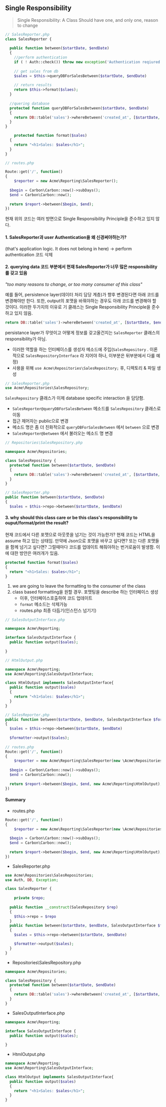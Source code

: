

## Single Responsibility

> Single Responsibility: A Class Should have one, and only one, reason to change

```php
// SalesReporter.php
class SalesReporter {
  
  public function between($startDate, $endDate)
  {
    //perform authentication
    if ( ! Auth::check()) throw new exception('Authentication reqiured for reporting');
    
    // get sales from db
    $sales = $this->queryDBForSalesBetween($startDate, $endDate)
      
    // return results
    return $this->format($slaes);
  }
  
  //quering database
  protected function queryDBForSalesBetween($startDate, $endDate)
  {
    return DB::table('sales')->whereBetween('created_at', [$startDate, $endDate])->sum('charged') / 100;
  }
}

	protected function format($sales)
  {
    return "<h1>Sales: $sales</h1>";
  }
}
```

```php
// routes.php

Route::get('/', function()
{
	$reporter = new Acme\Reporting\SalesReporter();
  
  $begin = Carbon\Carbon::now()->subDays();
  $end = Carbon\Carbon::now();
  
  return $report->between($begin, $end);
})
```



현재 위의 코드는 여러 방면으로 Single Responsibility Principle을 준수하고 있지 않다.

#### 1. SalesReporter과 user Authentication을 왜 신경써야하는가? 

(that's application logic. It does not belong in here) → perform authentication 코드 삭제



#### 2. querying data 코드 부분에서 현재 SalesReporter가 너무 많은 responsibility를 갖고 있음 

*"too many reasons to change, or too many consumer of this class"*

예를 들어, persistence layer(데이터 처리 담당 계층)가 향후 변경된다면 아래 코드를 변경해야만 한다. 또한, output의 포맷을 바꿔야하는 경우도 아래 코드를 변경해야 할 것이다. 이러한 두가지의 이유로 기 클래스는 Single Responsibility Principle을 준수하고 있지 않음.

```php
return DB::table('sales')->whereBetween('created_at', [$startDate, $endDate])->sum('charged') / 100;
```

 persistance layer가 무엇이고 어떻게 정보를 갖고올건지는 `SalesReporter` 클래스의 responsibility가 아님. 

- 이러한 역할을 하는 인터페이스를 생성자 메소드에 주입(`SalesRepository` . 이론적으로 `SalesRepositoryInterface` 라 지어야 하나, 이부분은 뒤부분에서 다룰 예정)
- 사용을 위해 `use Acme\Repositories\SalesRepository;` 후, 디렉토리 & 파일 생성

```php
// SalesReporter.php
use Acme\Repositories\SalesRepository;
```

`SalesRepository`  클래스가 이제 database specific interaction 을 담당함.  

- `SalesReporter@queryDBForSalesBetween`  메소드를  `SalesRepository`  클래스로 이동
- 접근 제어자는 public으로 변경
- 메소드 명은 좀 더 친화적으로 `queryDBForSalesBetween` 에서 `between` 으로 변경
- `SalesReporter@between` 에서 불러오는 메소드 명 변경

```php
// Repositories\SalesRepository.php

namespace Acme\Repositories;

class SalesRepository {
  protected function between($startDate, $endDate)
  {
    return DB::table('sales')->whereBetween('created_at', [$startDate, $endDate])->sum('charged') / 100;
  }
}

// SalesReporter.php
public function between($startDate, $endDate)
{
  $sales = $this->repo->between($startDate, $endDate)
```



#### 3. why should this class care or be this class's responsibility to ouput/format/print the result?

현재 코드에서 다른 포맷으로 아웃풋을 넘기는 것이 가능한가? 현재 코드는 HTML을 assume 하고 있는 상태임. 만약에 Json으로 포맷을 바꾸고 싶다면? 또는 다른 포맷들을 함께 넘기고 싶다면? 그럴때마다 코드를 업데이트 해줘야하는 번거로움이 발생함. 이에 대한 방안은 여러개가 있음.

```php
protected function format($sales)
{
  return "<h1>Sales: $sales</h1>";
}
```

1. we are going to leave the formatting to the consumer of the class
2. class based formatting을 원할 경우. 포맷팅을 describe 하는 인터페이스 생성
   - 이후, 인터페이스호출하여 코드 업데이트
   - `format` 메소드는 삭제가능
   - routes.php 최종 다듬기(인스턴스 넘기기)

```php
// SalesOutputInterface.php

namespace Acme\Reporting;

interface SalesOutputInterface {
  public function output($sales);
  
}

// HtmlOutput.php

namespace Acme\Reporting;
use Acme\Reporting\SalesOutputInterface;

class HtmlOutput implements SalesOutputInterface{
  public function output($sales)
  {
    return "<h1>Sales: $sales</h1>";
  }
}

// SalesReporter.php
public function between($startDate, $endDate, SalesOutputInterface $formatter)
{
  $sales = $this->repo->between($startDate, $endDate)
  
  $formatter->output($sales);
  
// routes.php
Route::get('/', function()
{
	$reporter = new Acme\Reporting\SalesReporter(new \Acme\Repositories\SalesRepository);
  
  $begin = Carbon\Carbon::now()->subDays();
  $end = Carbon\Carbon::now();
  
  return $report->between($begin, $end, new Acme\Reporting\HtmlOutput);
})  
```



#### Summary

- routes.php

```php
Route::get('/', function()
{
	$reporter = new Acme\Reporting\SalesReporter(new \Acme\Repositories\SalesRepository);
  
  $begin = Carbon\Carbon::now()->subDays();
  $end = Carbon\Carbon::now();
  
  return $report->between($begin, $end, new Acme\Reporting\HtmlOutput);
})  
```

- SalesReporter.php

```php
use Acme\Repositories\SalesRepositories;
use Auth, DB, Exception;

class SalesReporter {
  
	private $repo;
  
  public function __construct(SalesRepository $rep)
  {
    $this->repo = $repo
  }
  public function between($startDate, $endDate, SalesOutputInterface $formatter)
  {
    $sales = $this->repo->between($startDate, $endDate)

    $formatter->output($sales);
  }
}
```

- Repositories\SalesRepository.php

```php
namespace Acme\Repositories;

class SalesRepository {
  protected function between($startDate, $endDate)
  {
    return DB::table('sales')->whereBetween('created_at', [$startDate, $endDate])->sum('charged') / 100;
  }
}
```

- SalesOutputInterface.php

```php
namespace Acme\Reporting;

interface SalesOutputInterface {
  public function output($sales);
  
}
```

- HtmlOutput.php

```php
namespace Acme\Reporting;
use Acme\Reporting\SalesOutputInterface;

class HtmlOutput implements SalesOutputInterface{
  public function output($sales)
  {
    return "<h1>Sales: $sales</h1>";
  }
}
```

